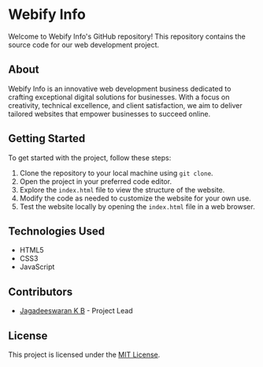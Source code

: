 # Webify Info

Welcome to Webify Info's GitHub repository! This repository contains the source code for our web development project.

## About

Webify Info is an innovative web development business dedicated to crafting exceptional digital solutions for businesses. With a focus on creativity, technical excellence, and client satisfaction, we aim to deliver tailored websites that empower businesses to succeed online.

## Getting Started

To get started with the project, follow these steps:

1. Clone the repository to your local machine using `git clone`.
2. Open the project in your preferred code editor.
3. Explore the `index.html` file to view the structure of the website.
4. Modify the code as needed to customize the website for your own use.
5. Test the website locally by opening the `index.html` file in a web browser.

## Technologies Used

- HTML5
- CSS3
- JavaScript

## Contributors

- <a href="https://jagadeeswarankb.github.io">Jagadeeswaran K B</a> - Project Lead

## License

This project is licensed under the [MIT License](LICENSE).
